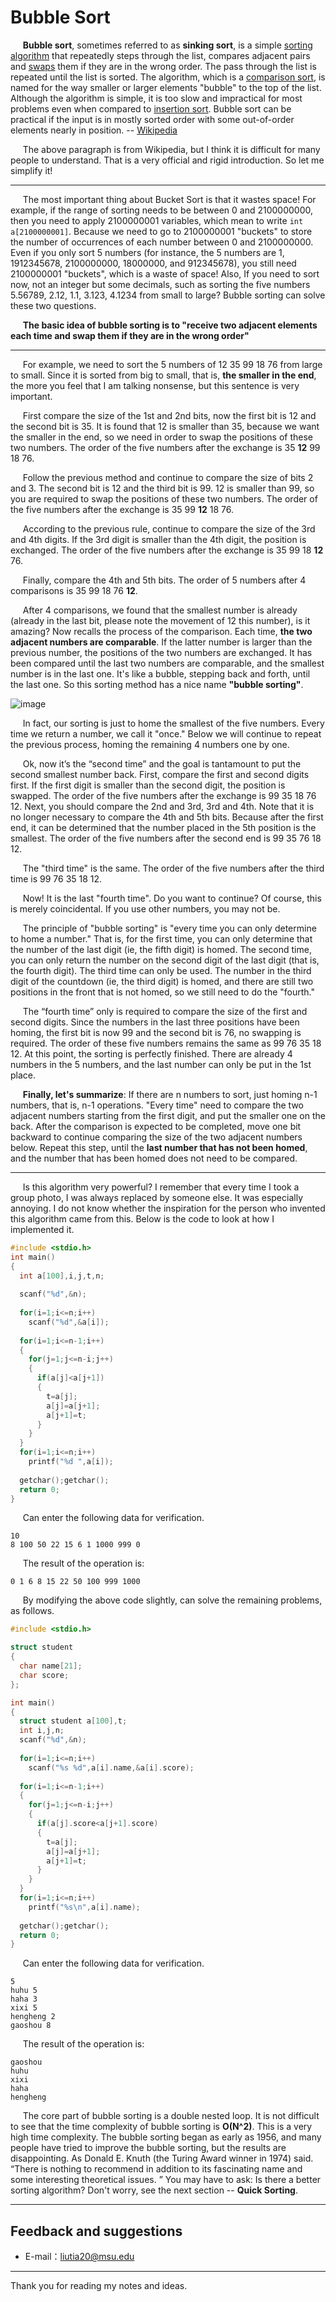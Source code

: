 # Bubble Sort

&#160;&#160;&#160;&#160;&#160;**Bubble sort**, sometimes referred to as **sinking sort**, is a simple [sorting algorithm](https://en.wikipedia.org/wiki/Sorting_algorithm) that repeatedly steps through the list, compares adjacent pairs and [swaps](https://en.wikipedia.org/wiki/Swap_(computer_programming)) them if they are in the wrong order. The pass through the list is repeated until the list is sorted. The algorithm, which is a [comparison sort](https://en.wikipedia.org/wiki/Comparison_sort), is named for the way smaller or larger elements "bubble" to the top of the list. Although the algorithm is simple, it is too slow and impractical for most problems even when compared to [insertion sort](https://en.wikipedia.org/wiki/Insertion_sort). Bubble sort can be practical if the input is in mostly sorted order with some out-of-order elements nearly in position. -- [Wikipedia](https://en.wikipedia.org/wiki/Bubble_sort)

&#160;&#160;&#160;&#160;&#160;The above paragraph is from Wikipedia, but I think it is difficult for many people to understand. That is a very official and rigid introduction. So let me simplify it!

----------

&#160;&#160;&#160;&#160;&#160;The most important thing about Bucket Sort is that it wastes space! For example, if the range of sorting needs to be between 0 and 2100000000, then you need to apply 2100000001 variables, which mean to write `int a[2100000001]`. Because we need to go to 2100000001 "buckets" to store the number of occurrences of each number between 0 and 2100000000. Even if you only sort 5 numbers (for instance, the 5 numbers are 1, 1912345678, 2100000000, 18000000, and 912345678), you still need 2100000001 "buckets", which is a waste of space! Also, If you need to sort now, not an integer but some decimals, such as sorting the five numbers 5.56789, 2.12, 1.1, 3.123, 4.1234 from small to large? Bubble sorting can solve these two questions.

&#160;&#160;&#160;&#160;&#160;**The basic idea of bubble sorting is to "receive two adjacent elements each time and swap them if they are in the wrong order"**

----------

&#160;&#160;&#160;&#160;&#160;For example, we need to sort the 5 numbers of 12 35 99 18 76 from large to small. Since it is sorted from big to small, that is, **the smaller in the end**, the more you feel that I am talking nonsense, but this sentence is very important.

&#160;&#160;&#160;&#160;&#160;First compare the size of the 1st and 2nd bits, now the first bit is 12 and the second bit is 35. It is found that 12 is smaller than 35, because we want the smaller in the end, so we need in order to swap the positions of these two numbers. The order of the five numbers after the exchange is 35 **12** 99 18 76.

&#160;&#160;&#160;&#160;&#160;Follow the previous method and continue to compare the size of bits 2 and 3. The second bit is 12 and the third bit is 99. 12 is smaller than 99, so you are required to swap the positions of these two numbers. The order of the five numbers after the exchange is 35 99 **12** 18 76.

&#160;&#160;&#160;&#160;&#160;According to the previous rule, continue to compare the size of the 3rd and 4th digits. If the 3rd digit is smaller than the 4th digit, the position is exchanged. The order of the five numbers after the exchange is 35 99 18 **12** 76.

&#160;&#160;&#160;&#160;&#160;Finally, compare the 4th and 5th bits. The order of 5 numbers after 4 comparisons is 35 99 18 76 **12**.

&#160;&#160;&#160;&#160;&#160;After 4 comparisons, we found that the smallest number is already (already in the last bit, please note the movement of 12 this number), is it amazing? Now recalls the process of the comparison. Each time, **the two adjacent numbers are comparable**. If the latter number is larger than the previous number, the positions of the two numbers are exchanged. It has been compared until the last two numbers are comparable, and the smallest number is in the last one. It's like a bubble, stepping back and forth, until the last one. So this sorting method has a nice name **"bubble sorting"**.

![image](https://github.com/liutiantian233/Magical-Algorithms/blob/master/Sort/Bubble%20Sort/Bubble%20Sort.png)

&#160;&#160;&#160;&#160;&#160;In fact, our sorting is just to home the smallest of the five numbers. Every time we return a number, we call it "once." Below we will continue to repeat the previous process, homing the remaining 4 numbers one by one.

&#160;&#160;&#160;&#160;&#160;Ok, now it’s the “second time” and the goal is tantamount to put the second smallest number back. First, compare the first and second digits first. If the first digit is smaller than the second digit, the position is swapped. The order of the five numbers after the exchange is 99 35 18 76 12. Next, you should compare the 2nd and 3rd, 3rd and 4th. Note that it is no longer necessary to compare the 4th and 5th bits. Because after the first end, it can be determined that the number placed in the 5th position is the smallest. The order of the five numbers after the second end is 99 35 76 18 12.

&#160;&#160;&#160;&#160;&#160;The "third time" is the same. The order of the five numbers after the third time is 99 76 35 18 12.

&#160;&#160;&#160;&#160;&#160;Now! It is the last "fourth time". Do you want to continue? Of course, this is merely coincidental. If you use other numbers, you may not be.

&#160;&#160;&#160;&#160;&#160;The principle of "bubble sorting" is "every time you can only determine to home a number." That is, for the first time, you can only determine that the number of the last digit (ie, the fifth digit) is homed. The second time, you can only return the number on the second digit of the last digit (that is, the fourth digit). The third time can only be used. The number in the third digit of the countdown (ie, the third digit) is homed, and there are still two positions in the front that is not homed, so we still need to do the "fourth."

&#160;&#160;&#160;&#160;&#160;The “fourth time” only is required to compare the size of the first and second digits. Since the numbers in the last three positions have been homing, the first bit is now 99 and the second bit is 76, no swapping is required. The order of these five numbers remains the same as 99 76 35 18 12. At this point, the sorting is perfectly finished. There are already 4 numbers in the 5 numbers, and the last number can only be put in the 1st place.

&#160;&#160;&#160;&#160;&#160;**Finally, let's summarize**: If there are n numbers to sort, just homing n-1 numbers, that is, n-1 operations. "Every time" need to compare the two adjacent numbers starting from the first digit, and put the smaller one on the back. After the comparison is expected to be completed, move one bit backward to continue comparing the size of the two adjacent numbers below. Repeat this step, until the **last number that has not been homed**, and the number that has been homed does not need to be compared.

----------

&#160;&#160;&#160;&#160;&#160;Is this algorithm very powerful? I remember that every time I took a group photo, I was always replaced by someone else. It was especially annoying. I do not know whether the inspiration for the person who invented this algorithm came from this. Below is the code to look at how I implemented it.

```c
#include <stdio.h>
int main()
{
  int a[100],i,j,t,n;
  
  scanf("%d",&n);
  
  for(i=1;i<=n;i++)
    scanf("%d",&a[i]);
  
  for(i=1;i<=n-1;i++)
  {
    for(j=1;j<=n-i;j++)
    {
      if(a[j]<a[j+1])
      {
        t=a[j];
        a[j]=a[j+1];
        a[j+1]=t;
      }
    }
  }
  for(i=1;i<=n;i++)
    printf("%d ",a[i]);
  
  getchar();getchar();
  return 0;
}
```

&#160;&#160;&#160;&#160;&#160;Can enter the following data for verification.

```
10
8 100 50 22 15 6 1 1000 999 0
```

&#160;&#160;&#160;&#160;&#160;The result of the operation is:

```
0 1 6 8 15 22 50 100 999 1000
```

&#160;&#160;&#160;&#160;&#160;By modifying the above code slightly, can solve the remaining problems, as follows.

```c
#include <stdio.h>

struct student
{
  char name[21];
  char score;
};

int main()
{
  struct student a[100],t;
  int i,j,n;
  scanf("%d",&n);
  
  for(i=1;i<=n;i++)
    scanf("%s %d",a[i].name,&a[i].score);
  
  for(i=1;i<=n-1;i++)
  {
    for(j=1;j<=n-i;j++)
    {
      if(a[j].score<a[j+1].score)
      {
        t=a[j];
        a[j]=a[j+1];
        a[j+1]=t;
      }
    }
  }
  for(i=1;i<=n;i++)
    printf("%s\n",a[i].name);
  
  getchar();getchar();
  return 0;
}
```

&#160;&#160;&#160;&#160;&#160;Can enter the following data for verification.

```
5
huhu 5
haha 3
xixi 5
hengheng 2
gaoshou 8
```

&#160;&#160;&#160;&#160;&#160;The result of the operation is:

```
gaoshou
huhu
xixi
haha
hengheng
```

&#160;&#160;&#160;&#160;&#160;The core part of bubble sorting is a double nested loop. It is not difficult to see that the time complexity of bubble sorting is **O(N^2)**. This is a very high time complexity. The bubble sorting began as early as 1956, and many people have tried to improve the bubble sorting, but the results are disappointing. As Donald E. Knuth (the Turing Award winner in 1974) said. “There is nothing to recommend in addition to its fascinating name and some interesting theoretical issues. ” You may have to ask: Is there a better sorting algorithm? Don't worry, see the next section -- **Quick Sorting**.

---------

## Feedback and suggestions
- E-mail：<liutia20@msu.edu>

---------

Thank you for reading my notes and ideas.
